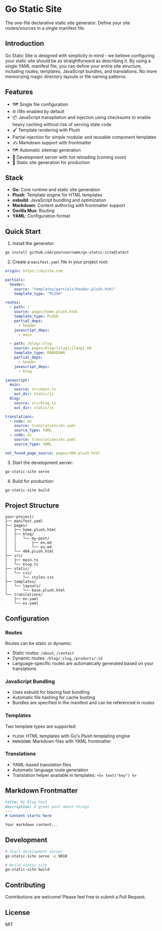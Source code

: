 # Go Static Site

The one-file declarative static site generator. Define your site routes/sources in a single manifest file.

## Introduction

Go Static Site is designed with simplicity in mind - we believe configuring your static site should be as straightforward as describing it. By using a single YAML manifest file, you can define your entire site structure, including routes, templates, JavaScript bundles, and translations. No more memorizing magic directory layouts or file naming patterns.

## Features

- 🗺️ Single file configuration
- 🌐 i18n enabled by default
- 📦 JavaScript transpilation and injection using checksums to enable heavy caching without risk of serving stale code
- 🖌️ Template rendering with Plush
- Partial injection for simple modular and reusable component templates
- ✍️ Markdown support with frontmatter
- 🗺️ Automatic sitemap generation
- 🔄 Development server with hot reloading (coming soon)
- 📱 Static site generation for production

## Stack

- **Go**: Core runtime and static site generation
- **Plush**: Template engine for HTML templates
- **esbuild**: JavaScript bundling and optimization
- **Markdown**: Content authoring with frontmatter support
- **Gorilla Mux**: Routing
- **YAML**: Configuration format

## Quick Start

1. Install the generator:
```bash
go install github.com/yourusername/go-static-site@latest
```

2. Create a `manifest.yaml` file in your project root:
```yaml
origin: https://mysite.com

partials:
  header:
    source: "templates/partials/header.plush.html"
    template_type: "PLUSH"

routes:
  - path: /
    source: pages/home.plush.html
    template_type: PLUSH
    partial_deps:
      - header
    javascript_deps:
      - main

  - path: /blog/:slug
    source: pages/blog/[slug]/[lang].md
    template_type: MARKDOWN
    partial_deps:
      - header
    javascript_deps:
      - blog

javascript:
  main:
    source: src/main.ts
    out_dir: static/js
  blog:
    source: src/blog.ts
    out_dir: static/js

translations:
  - code: en
    source: translations/en.yaml
    source_type: YAML
  - code: es
    source: translations/es.yaml
    source_type: YAML

not_found_page_source: pages/404.plush.html
```

3. Start the development server:
```bash
go-static-site serve
```

4. Build for production:
```bash
go-static-site build
```

## Project Structure

```
your-project/
├── manifest.yaml
├── pages/
│   ├── home.plush.html
│   ├── blog/
│   │   └── my-post/
│   │       ├── en.md
│   │       └── es.md
│   └── 404.plush.html
├── src/
│   ├── main.ts
│   └── blog.ts
├── static/
│   └── css/
│       └── styles.css
├── templates/
│   └── layouts/
│       └── base.plush.html
└── translations/
    ├── en.yaml
    └── es.yaml
```

## Configuration

### Routes
Routes can be static or dynamic:
- Static routes: `/about`, `/contact`
- Dynamic routes: `/blog/:slug`, `/products/:id`
- Language-specific routes are automatically generated based on your translations

### JavaScript Bundling
- Uses esbuild for blazing fast bundling
- Automatic file hashing for cache busting
- Bundles are specified in the manifest and can be referenced in routes

### Templates
Two template types are supported:
- `PLUSH`: HTML templates with Go's Plush templating engine
- `MARKDOWN`: Markdown files with YAML frontmatter

### Translations
- YAML-based translation files
- Automatic language route generation
- Translation helper available in templates: `<%= text("key") %>`

## Markdown Frontmatter

```markdown
title: My Blog Post
description: A great post about things
---
# Content starts here

Your markdown content...
```

## Development

```bash
# Start development server
go-static-site serve -p 9010

# Build static site
go-static-site build
```

## Contributing

Contributions are welcome! Please feel free to submit a Pull Request.

## License

MIT
